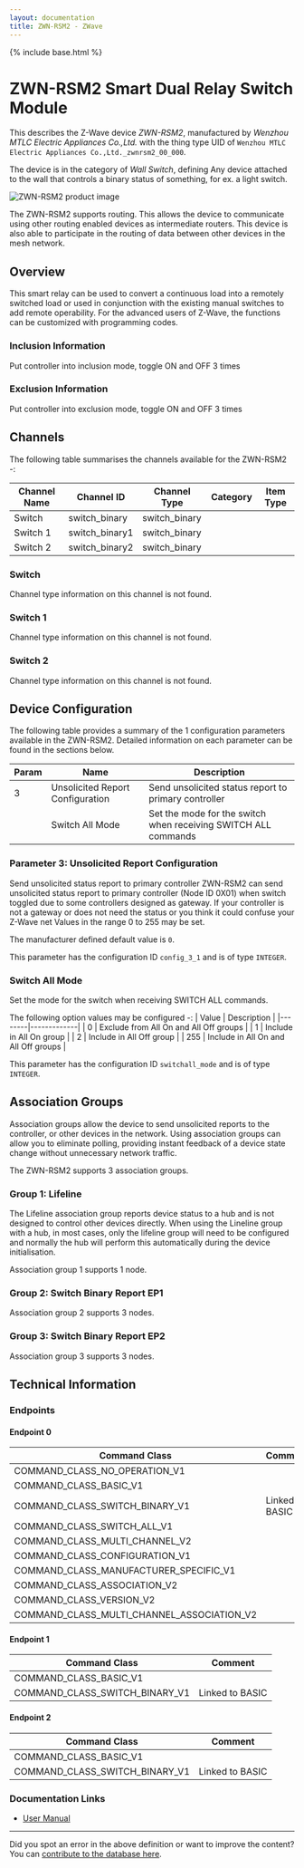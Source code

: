 ```yaml
---
layout: documentation
title: ZWN-RSM2 - ZWave
---
```


{% include base.html %}

# ZWN-RSM2 Smart Dual Relay Switch Module
This describes the Z-Wave device *ZWN-RSM2*, manufactured by *Wenzhou MTLC Electric Appliances Co.,Ltd.* with the thing type UID of ```Wenzhou MTLC Electric Appliances Co.,Ltd._zwnrsm2_00_000```.

The device is in the category of *Wall Switch*, defining Any device attached to the wall that controls a binary status of something, for ex. a light switch.

![ZWN-RSM2 product image](https://opensmarthouse.org/assets/zwave/attachments/465/ZWN-RSM2-TOP.png)


The ZWN-RSM2 supports routing. This allows the device to communicate using other routing enabled devices as intermediate routers.  This device is also able to participate in the routing of data between other devices in the mesh network.

## Overview

This smart relay can be used to convert a continuous load into a remotely switched load or used in conjunction with the existing manual switches to add remote operability. For the advanced users of Z-Wave, the functions can be customized with programming codes.

### Inclusion Information

Put controller into inclusion mode, toggle ON and OFF 3 times

### Exclusion Information

Put controller into exclusion mode, toggle ON and OFF 3 times

## Channels

The following table summarises the channels available for the ZWN-RSM2 -:

| Channel Name | Channel ID | Channel Type | Category | Item Type |
|--------------|------------|--------------|----------|-----------|
| Switch | switch_binary | switch_binary |  |  | 
| Switch 1 | switch_binary1 | switch_binary |  |  | 
| Switch 2 | switch_binary2 | switch_binary |  |  | 

### Switch
Channel type information on this channel is not found.

### Switch 1
Channel type information on this channel is not found.

### Switch 2
Channel type information on this channel is not found.



## Device Configuration

The following table provides a summary of the 1 configuration parameters available in the ZWN-RSM2.
Detailed information on each parameter can be found in the sections below.

| Param | Name  | Description |
|-------|-------|-------------|
| 3 | Unsolicited Report Configuration | Send unsolicited status report to primary controller |
|  | Switch All Mode | Set the mode for the switch when receiving SWITCH ALL commands |

### Parameter 3: Unsolicited Report Configuration

Send unsolicited status report to primary controller
ZWN-RSM2 can send unsolicited status report to primary controller (Node ID 0X01) when switch toggled due to some controllers designed as gateway. If your controller is not a gateway or does not need the status or you think it could confuse your Z-Wave net
Values in the range 0 to 255 may be set.

The manufacturer defined default value is ```0```.

This parameter has the configuration ID ```config_3_1``` and is of type ```INTEGER```.

### Switch All Mode

Set the mode for the switch when receiving SWITCH ALL commands.

The following option values may be configured -:
| Value  | Description |
|--------|-------------|
| 0 | Exclude from All On and All Off groups |
| 1 | Include in All On group |
| 2 | Include in All Off group |
| 255 | Include in All On and All Off groups |

This parameter has the configuration ID ```switchall_mode``` and is of type ```INTEGER```.


## Association Groups

Association groups allow the device to send unsolicited reports to the controller, or other devices in the network. Using association groups can allow you to eliminate polling, providing instant feedback of a device state change without unnecessary network traffic.

The ZWN-RSM2 supports 3 association groups.

### Group 1: Lifeline

The Lifeline association group reports device status to a hub and is not designed to control other devices directly. When using the Lineline group with a hub, in most cases, only the lifeline group will need to be configured and normally the hub will perform this automatically during the device initialisation.

Association group 1 supports 1 node.

### Group 2: Switch Binary Report EP1


Association group 2 supports 3 nodes.

### Group 3: Switch Binary Report EP2


Association group 3 supports 3 nodes.

## Technical Information

### Endpoints

#### Endpoint 0

| Command Class | Comment |
|---------------|---------|
| COMMAND_CLASS_NO_OPERATION_V1| |
| COMMAND_CLASS_BASIC_V1| |
| COMMAND_CLASS_SWITCH_BINARY_V1| Linked to BASIC|
| COMMAND_CLASS_SWITCH_ALL_V1| |
| COMMAND_CLASS_MULTI_CHANNEL_V2| |
| COMMAND_CLASS_CONFIGURATION_V1| |
| COMMAND_CLASS_MANUFACTURER_SPECIFIC_V1| |
| COMMAND_CLASS_ASSOCIATION_V2| |
| COMMAND_CLASS_VERSION_V2| |
| COMMAND_CLASS_MULTI_CHANNEL_ASSOCIATION_V2| |
#### Endpoint 1

| Command Class | Comment |
|---------------|---------|
| COMMAND_CLASS_BASIC_V1| |
| COMMAND_CLASS_SWITCH_BINARY_V1| Linked to BASIC|
#### Endpoint 2

| Command Class | Comment |
|---------------|---------|
| COMMAND_CLASS_BASIC_V1| |
| COMMAND_CLASS_SWITCH_BINARY_V1| Linked to BASIC|

### Documentation Links

* [User Manual](https://www.opensmarthouse.org/zwavedatabase/465/ZWN-RSM2-Plus-0208160044-01.pdf)

---

Did you spot an error in the above definition or want to improve the content?
You can [contribute to the database here](https://www.opensmarthouse.org/zwavedatabase/465).
